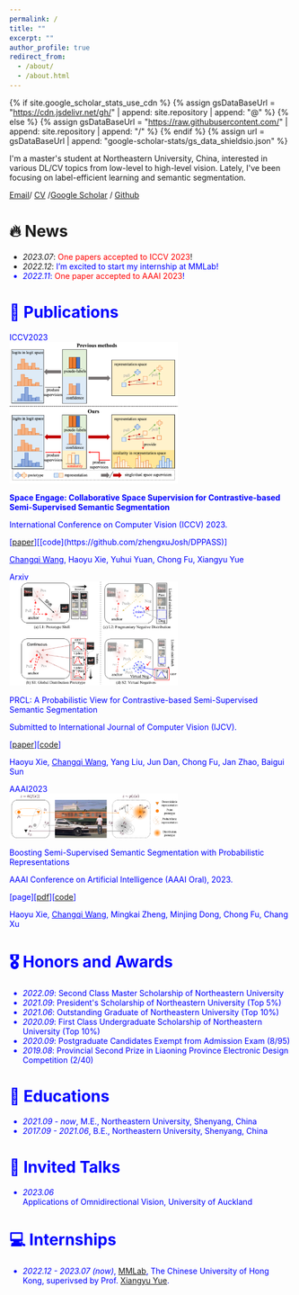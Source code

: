 ```yaml
---
permalink: /
title: ""
excerpt: ""
author_profile: true
redirect_from: 
  - /about/
  - /about.html
---
```


{% if site.google_scholar_stats_use_cdn %}
{% assign gsDataBaseUrl = "https://cdn.jsdelivr.net/gh/" | append: site.repository | append: "@" %}
{% else %}
{% assign gsDataBaseUrl = "https://raw.githubusercontent.com/" | append: site.repository | append: "/" %}
{% endif %}
{% assign url = gsDataBaseUrl | append: "google-scholar-stats/gs_data_shieldsio.json" %}

<span class='anchor' id='about-me'></span>

I'm a master's student at Northeastern University, China, interested in various DL/CV topics from low-level to high-level vision. Lately, I've been focusing on label-efficient learning and semantic segmentation.

[Email](wangchangqi98@gmail.com)/ [CV](https://github.com/zhengxuJosh/zhengxuJosh.github.io/files/10053921/zhengxu_CV.pdf) /[Google Scholar](https://scholar.google.com/citations?user=SCHOLAR_ID&user=uwIyOQ8AAAAJ) / [Github](https://github.com/WangChangqi98)

# 🔥 News
- *2023.07*: <font color=red>One papers accepted to ICCV 2023</font>! 
- *2022.12*: <font color=blue>I’m excited to start my internship at MMLab! 
- *2022.11*: <font color=red>One paper accepted to AAAI 2023</font>! 


# 📝 Publications 
<div class='paper-box'><div class='paper-box-image'><div><div class="badge">ICCV2023</div><img src='images/CSS.png' alt="sym" width="300px"></div></div>
<div class='paper-box-text' markdown="1">
  
<b>Space Engage: Collaborative Space Supervision for Contrastive-based Semi-Supervised Semantic Segmentation</b>

International Conference on Computer Vision (ICCV) 2023.

[[paper]([https://arxiv.org/pdf/2303.14360.pdf](https://openaccess.thecvf.com/content/CVPR2023/papers/Zheng_Both_Style_and_Distortion_Matter_Dual-Path_Unsupervised_Domain_Adaptation_for_CVPR_2023_paper.pdf))][[code](https://github.com/zhengxuJosh/DPPASS)]

<u>Changqi Wang</u>, Haoyu Xie, Yuhui Yuan, Chong Fu, Xiangyu Yue

</div>
</div>

<div class='paper-box'><div class='paper-box-image'><div><div class="badge">Arxiv</div><img src='images/PTT.png' alt="sym" width="300px"></div>
<div class='paper-box-text' markdown="1">
  
PRCL: A Probabilistic View for Contrastive-based Semi-Supervised Semantic Segmentation

Submitted to International Journal of Computer Vision (IJCV).
  
[[paper](https://arxiv.org/abs/2302.08890)][[code](https://github.com/vlislab2022/Awesome-Events-Deep-Learning)]
  
Haoyu Xie, <u>Changqi Wang</u>, Yang Liu, Jun Dan, Chong Fu, Jan Zhao, Baigui Sun

</div>
</div>

<div class='paper-box'><div class='paper-box-image'><div><div class="badge">AAAI2023</div><img src='images/PRCL.png' alt="sym" width="300px"></div>
</div>
<div class='paper-box-text' markdown="1">
  
Boosting Semi-Supervised Semantic Segmentation with Probabilistic Representations

AAAI Conference on Artificial Intelligence (AAAI Oral), 2023.
  
[page][[pdf](https://arxiv.org/abs/2302.08890)][[code](https://github.com/vlislab2022/Awesome-Events-Deep-Learning)]
  
Haoyu Xie, <u>Changqi Wang</u>, Mingkai Zheng, Minjing Dong, Chong Fu, Chang Xu

</div>
</div>


# 🎖 Honors and Awards
* *2022.09*: Second Class Master Scholarship of Northeastern University
* *2021.09*: President's Scholarship of Northeastern University (Top 5%)
* *2021.06*: Outstanding Graduate of Northeastern University (Top 10%)
* *2020.09*: First Class Undergraduate Scholarship of Northeastern University (Top 10%)
* *2020.09*: Postgraduate Candidates Exempt from Admission Exam (8/95)
* *2019.08*: Provincial Second Prize in Liaoning Province Electronic Design Competition (2/40)


# 📖 Educations
* *2021.09 - now*, M.E., Northeastern University, Shenyang, China
* *2017.09 - 2021.06*, B.E., Northeastern University, Shenyang, China

# 💬 Invited Talks
* *2023.06* <br/> Applications of Omnidirectional Vision, University of Auckland
  
# 💻 Internships 
* *2022.12 - 2023.07 (now)*, [MMLab](https://mmlab.ie.cuhk.edu.hk), The Chinese University of Hong Kong, superivsed by Prof. [Xiangyu Yue](http://people.eecs.berkeley.edu/~xyyue/).


